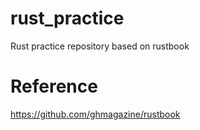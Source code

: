 # rust_practice
Rust practice repository based on rustbook

# Reference
https://github.com/ghmagazine/rustbook
